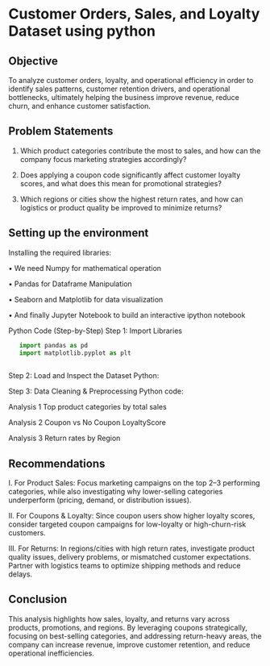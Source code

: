 # Customer Orders, Sales, and Loyalty Dataset using python

## Objective

To analyze customer orders, loyalty, and operational efficiency in order to identify sales patterns, customer retention drivers, and operational bottlenecks, ultimately helping the business improve revenue, reduce churn, and enhance customer satisfaction.

## Problem Statements


1. Which product categories contribute the most to sales, and how can the company focus marketing strategies accordingly?

2. Does applying a coupon code significantly affect customer loyalty scores, and what does this mean for promotional strategies?

3. Which regions or cities show the highest return rates, and how can logistics or product quality be improved to minimize returns?

## Setting up the environment
Installing the required libraries:

•	We need Numpy for mathematical operation

•	Pandas for Dataframe Manipulation

•	Seaborn and Matplotlib for data visualization

•	And finally Jupyter Notebook to build an interactive ipython notebook

Python Code (Step-by-Step)
Step 1: Import Libraries
 ```python
    import pandas as pd
    import matplotlib.pyplot as plt
    
 ```

Step 2: Load and Inspect the Dataset Python:

Step 3: Data Cleaning & Preprocessing Python code:

Analysis 1 Top product categories by total sales 



Analysis 2 Coupon vs No Coupon LoyaltyScore 



Analysis 3 Return rates by Region

## Recommendations

I. For Product Sales: Focus marketing campaigns on the top 2–3 performing categories, while also investigating why lower-selling categories underperform (pricing, demand, or distribution issues).

II. For Coupons & Loyalty: Since coupon users show higher loyalty scores, consider targeted coupon campaigns for low-loyalty or high-churn-risk customers.

III. For Returns: In regions/cities with high return rates, investigate product quality issues, delivery problems, or mismatched customer expectations. Partner with logistics teams to optimize shipping methods and reduce delays.

## Conclusion

This analysis highlights how sales, loyalty, and returns vary across products, promotions, and regions. By leveraging coupons strategically, focusing on best-selling categories, and addressing return-heavy areas, the company can increase revenue, improve customer retention, and reduce operational inefficiencies.
